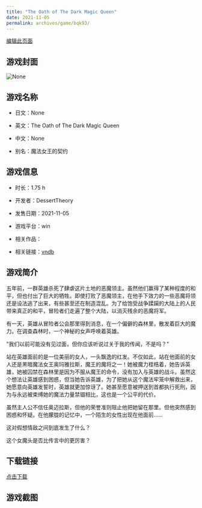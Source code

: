```yaml
---
title: "The Oath of The Dark Magic Queen"
date: 2021-11-05
permalink: archives/game/bqk93/
---
```

[编辑此页面](https://github.com/ACG-3/ADV3-source/blob/main/source/_posts/The%20Oath%20of%20The%20Dark%20Magic%20Queen.md)

## 游戏封面

![None](https://pan.timero.xyz/d/onedrive/img_lib_001/The%20Oath%20of%20The%20Dark%20Magic%20Queen_cover.avif)


## 游戏名称

- 日文：None
- 英文：The Oath of The Dark Magic Queen
- 中文：None

- 别名：魔法女王的契约


## 游戏信息

- 时长：1.75 h
- 开发者：DessertTheory
- 发售日期：2021-11-05
- 游戏平台：win
- 相关作品：

- 相关链接：[vndb](https://vndb.org/v32711)


## 游戏简介

五年前，一群英雄杀死了肆虐这片土地的恶魔领主。虽然他们赢得了某种程度的和平，但也付出了巨大的牺牲。即使打败了恶魔领主，在他手下效力的一些恶魔将领还是设法逃了出来，有些甚至还在制造混乱。为了给饱受战争蹂躏的大陆上的人民带来真正的和平，冒险者们走遍了整个大陆，以消灭残余的恶魔将军。

有一天，英雄从冒险者公会那里得到消息，在一个偏僻的森林里，散发着巨大的魔力。在调查森林时，一个神秘的女声呼唤着英雄。

"我们以前可能没有见过面，但你应该听说过关于我的传闻，不是吗？"

站在英雄面前的是一位美丽的女人，一头飘逸的红发。不仅如此，站在他面前的女人还是黑暗魔法女王奥玛雅拉斯，魔王的魔将之一！她被魔力桎梏着，她告诉英雄，她被囚禁在森林里是因为不服从魔王的命令，没有加入与英雄的战斗。虽然这个想法让英雄感到困惑，但当她告诉英雄，为了把她从这个魔法牢笼中解救出来，她愿意向英雄发誓时，英雄就更加惊讶了。她甚至愿意被押送到首都执行死刑，因为与永远被束缚她的魔法力量禁锢相比，这也是一个公平的代价。

虽然主人公不信任奥迈拉斯，但他的荣誉准则阻止他把她留在那里。但他突然感到困惑和怀疑。在他朦胧的记忆中，一个陌生的女性出现在他面前......

这对假想情敌之间到底发生了什么？

这个女魔头是否比传言中的更厉害？




## 下载链接

[点击下载](https://pan.timero.xyz/onedrive/adv_lib_001/The%20Oath%20of%20The%20Dark%20Magic%20Queen)


## 游戏截图


